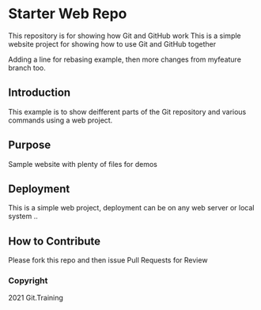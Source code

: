 # Starter Web Repo

This repository is for showing how Git and GitHub work
This is a simple website project for showing how to use Git and GitHub together

Adding a line for rebasing example, then more changes from myfeature branch too.

## Introduction

This example is to show deifferent parts of the Git repository and various commands using a web project.

## Purpose

Sample website with plenty of files for demos

## Deployment

This is a simple web project, deployment can be on any web server or local system
..
## How to Contribute

Please fork this repo and then issue Pull Requests for Review

### Copyright

2021 Git.Training